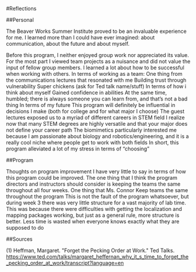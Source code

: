#Reflections

##Personal

The Beaver Works Summer Institute proved to be an invaluable experience for me. I learned more than I could have ever imagined: about communication, about the future and about myself.

Before this program, I neither enjoyed group work nor appreciated its value. For the most part I viewed team projects as a nuisance and did not value the input of fellow group members. I learned a lot about how to be successful when working with others.
In terms of working as a team:
One thing from the communications lectures that resonated with me
Building trust through vulnerability
Super chickens (ask for Ted talk name/stuff)
In terms of how i think about myself
Gained confidence in abilities
At the same time, humbled; there is always someone you can learn from, and that’s not a bad thing
In terms of my future
This program will definitely be influential in decisions I make (both for college and for what major I choose)
The guest lectures exposed us to a myriad of different careers in STEM field
I realize now that many STEM degrees are highly versatile and that your major does not define your career path
The biomimetics particularly interested me because I am passionate about biology and robotics/engineering, and it is a really cool niche where people get to work with both fields
In short, this program alleviated a lot of my stress in terms of  “choosing”

##Program

Thoughts on program improvement
I have very little to say in terms of how this program could be improved. The one thing that I think the program directors and instructors should consider is keeping the teams the same throughout all four weeks. One thing that Ms. Connor
Keep teams the same throughout the program
This is not the fault of the program whatsoever, but during week 3 there was very little structure for a vast majority of lab time. This was because there were difficulties with getting the localization and mapping packages working, but just as a general rule, more structure is better. Less time is wasted when everyone knows exactly what they are supposed to do

##Sources

(1) Heffman, Margaret. "Forget the Pecking Order at Work." Ted Talks. <https://www.ted.com/talks/margaret_heffernan_why_it_s_time_to_forget_the_pecking_order_at_work/transcript?language=en>
